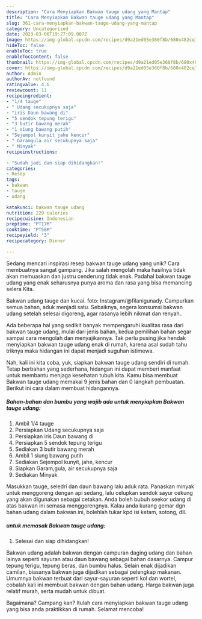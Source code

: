 ```yaml
---
description: "Cara Menyiapkan Bakwan tauge udang yang Mantap"
title: "Cara Menyiapkan Bakwan tauge udang yang Mantap"
slug: 361-cara-menyiapkan-bakwan-tauge-udang-yang-mantap
category: Uncategorized
date: 2023-03-06T19:27:09.007Z
image: https://img-global.cpcdn.com/recipes/d9a21ed05e360f8b/680x482cq70/bakwan-tauge-udang-foto-resep-utama.jpg
hideToc: false
enableToc: true
enableTocContent: false
thumbnail: https://img-global.cpcdn.com/recipes/d9a21ed05e360f8b/680x482cq70/bakwan-tauge-udang-foto-resep-utama.jpg
cover: https://img-global.cpcdn.com/recipes/d9a21ed05e360f8b/680x482cq70/bakwan-tauge-udang-foto-resep-utama.jpg
author: Admin
authorAv: notfound
ratingvalue: 4.6
reviewcount: 11
recipeingredient:
- "1/4 tauge"
- " Udang secukupnya saja"
- "iris Daun bawang di"
- "5 sendok tepung terigu"
- "3 butir bawang merah"
- "1 siung bawang putih"
- "Sejempol kunyit jahe kencur"
- " Garamgula air secukupnya saja"
- " Minyak"
recipeinstructions:

- "Sudah jadi dan siap dihidangkan!"
categories:
- Resep
tags:
- bakwan
- tauge
- udang

katakunci: bakwan tauge udang 
nutrition: 229 calories
recipecuisine: Indonesian
preptime: "PT17M"
cooktime: "PT58M"
recipeyield: "3"
recipecategory: Dinner

---
```





Sedang mencari inspirasi resep bakwan tauge udang yang unik? Cara membuatnya sangat gampang. Jika salah mengolah maka hasilnya tidak akan memuaskan dan justru cenderung tidak enak. Padahal bakwan tauge udang yang enak seharusnya punya aroma dan rasa yang bisa memancing selera Kita.





Bakwan udang tauge dan kucai. foto: Instagram/@filanigunady. Campurkan semua bahan, aduk menjadi satu. Sebaiknya, segera konsumsi bakwan udang setelah selesai digoreng, agar rasanya lebih nikmat dan renyah..

Ada beberapa hal yang sedikit banyak mempengaruhi kualitas rasa dari bakwan tauge udang, mulai dari jenis bahan, kedua pemilihan bahan segar sampai cara mengolah dan menyajikannya. Tak perlu pusing jika hendak menyiapkan bakwan tauge udang enak di rumah, karena asal sudah tahu triknya maka hidangan ini dapat menjadi suguhan istimewa.






Nah, kali ini kita coba, yuk, siapkan bakwan tauge udang sendiri di rumah. Tetap berbahan yang sederhana, hidangan ini dapat memberi manfaat untuk membantu menjaga kesehatan tubuh kita. Kamu bisa membuat Bakwan tauge udang memakai 9 jenis bahan dan 0 langkah pembuatan. Berikut ini cara dalam membuat hidangannya.

<!--inarticleads1-->

##### Bahan-bahan dan bumbu yang wajib ada untuk menyiapkan Bakwan tauge udang:

1. Ambil 1/4 tauge
1. Persiapkan  Udang secukupnya saja
1. Persiapkan iris Daun bawang di
1. Persiapkan 5 sendok tepung terigu
1. Sediakan 3 butir bawang merah
1. Ambil 1 siung bawang putih
1. Sediakan Sejempol kunyit, jahe, kencur
1. Siapkan  Garam,gula, air secukupnya saja
1. Sediakan  Minyak


Masukkan tauge, seledri dan daun bawang lalu aduk rata. Panaskan minyak untuk menggoreng dengan api sedang, lalu celupkan sendok sayur cekung yang akan digunakan sebagai cetakan. Anda boleh bubuh seekor udang di atas bakwan ini semasa menggorengnya. Kalau anda kurang gemar dgn bahan udang dalam bakwan ini, bolehlah tukar kpd isi ketam, sotong, dll. 

<!--inarticleads2-->

#####  untuk memasak Bakwan tauge udang:


1. Selesai dan siap dihidangkan!

Bakwan udang adalah bakwan dengan campuran daging udang dan bahan lainya seperti sayuran atau daun bawang sebagai bahan dasarnya. Campur tepung terigu, tepung beras, dan bumbu halus. Selain enak dijadikan camilan, biasanya bakwan juga dijadikan sebagai pelengkap makanan. Umumnya bakwan terbuat dari sayur-sayuran seperti kol dan wortel, cobalah kali ini membuat bakwan dengan bahan udang. Harga bakwan juga relatif murah, serta mudah untuk dibuat. 

Bagaimana? Gampang kan? Itulah cara menyiapkan bakwan tauge udang yang bisa anda praktikkan di rumah. Selamat mencoba!
